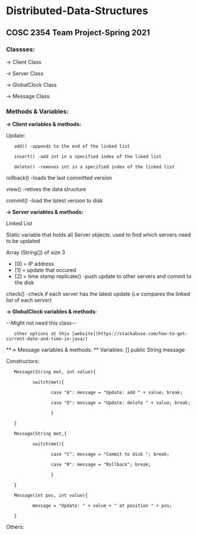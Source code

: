# Distributed-Data-Structures
## COSC 2354 Team Project-Spring 2021

### Classses:

-> Client Class

-> Server Class

-> GlobalClock Class

-> Message Class

### Methods & Variables:

**-> Client variables & methods:** 

Update:
       
       
       add() -appends to the end of the linked list
       
       insert() -add int in a specified index of the liked list
       
       delete() -removes int in a specified index of the linked list
       

rollback() -loads the last committed version

view() -retives the data structure

commit() -load the latest version to disk

**-> Server variables & methods:**

Linked List<int>

Static variable that holds all Server objects: used to find which servers need to be updated

Array (String[]) of size 3
- [0] = IP address 
- [1] = update that occured
- [2] = time stamp
replicate() -push update to other servers and commit to the disk

check() -check if each server has the latest update (i.e compares the linked list of each server)

**-> GlobalClock variables & methods:**

--Might not need this class--

       other options at this [website](https://stackabuse.com/how-to-get-current-date-and-time-in-java/)

**-> Message variables & methods: **
Variables:
       [] public String message

Constructors:

       Message(String met, int value){
       
              switch(met){
              
                     case "A": message = "Update: add " + value; break;
                     
                     case "D": message = "Update: delete " + value; break;
                     
                     }
       
       }
       
       Message(String met,{
       
              switch(met){
              
                     case "C": message = "Commit to disk "; break;
                     
                     case "R": message = "Rollback"; break;
                     
                     }
       
       }
       
       Message(int pos, int value){
       
              message = "Update: " + value + " at position " + pos;
       
       }
Others:


